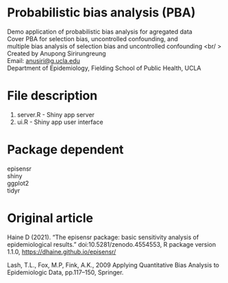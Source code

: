 # Probabilistic bias analysis (PBA) 
Demo application of probabilistic bias analysis for agregated data <br />
Cover PBA for selection bias, uncontrolled confounding, and <br />
multiple bias analysis of selection bias and uncontrolled confounding <br/ >  
Created by Anupong Sirirungreung <br />
Email: anusiri@g.ucla.edu <br />
Department of Epidemiology, Fielding School of Public Health, UCLA

# File description
1. server.R - Shiny app server    
2. ui.R - Shiny app user interface 

# Package dependent 
episensr <br />
shiny <br />
ggplot2 <br />
tidyr <br />

# Original article
Haine D (2021). “The episensr package: basic sensitivity analysis of epidemiological results.” doi:10.5281/zenodo.4554553, R package version 1.1.0, https://dhaine.github.io/episensr/

Lash, T.L., Fox, M.P, Fink, A.K., 2009 Applying Quantitative Bias Analysis to Epidemiologic Data, pp.117–150, Springer.

